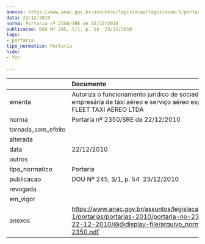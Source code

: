 ```yaml
---
anexos: https://www.anac.gov.br/assuntos/legislacao/legislacao-1/portarias/portarias-2010/portaria-no-2350-sre-de-22-12-2010/@@display-file/arquivo_norma/PA2010-2350.pdf
data: 22/12/2010
norma: Portaria nº 2350/SRE de 22/12/2010
publicacao: DOU Nº 245, S/1, p. 54  23/12/2010
tags:
- portaria
tipo_normatico: Portaria
hide: 
- toc 
 
---
```


|                    | Documento                                                                                                                                                         |
|:-------------------|:------------------------------------------------------------------------------------------------------------------------------------------------------------------|
| ementa             | Autoriza o funcionamento jurídico de sociedade empresária de táxi aéreo e serviço aéreo especializado - FLEET TAXI AÉREO LTDA                                     |
| norma              | Portaria nº 2350/SRE de 22/12/2010                                                                                                                                |
| tornada_sem_efeito |                                                                                                                                                                   |
| alterada           |                                                                                                                                                                   |
| data               | 22/12/2010                                                                                                                                                        |
| outros             |                                                                                                                                                                   |
| tipo_normatico     | Portaria                                                                                                                                                          |
| publicacao         | DOU Nº 245, S/1, p. 54  23/12/2010                                                                                                                                |
| revogada           |                                                                                                                                                                   |
| em_vigor           |                                                                                                                                                                   |
| anexos             | https://www.anac.gov.br/assuntos/legislacao/legislacao-1/portarias/portarias-2010/portaria-no-2350-sre-de-22-12-2010/@@display-file/arquivo_norma/PA2010-2350.pdf |